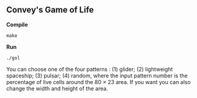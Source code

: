 ## **Convey's Game of Life** 

**Compile** 
```
make
``` 

**Run** 
```
./gol
``` 
You can choose one of the four patterns : (1) glider; (2) lightweight spaceship; (3) pulsar; (4) random, 
where the input pattern number is the percentage of live cells around the 80 × 23 area. 
If you want you can also change the width and height of the area.
